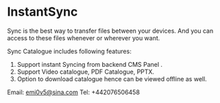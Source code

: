 # InstantSync
Sync is the best way to transfer files between your devices. And you can access to these files whenever or wherever you want.

Sync Catalogue includes following features:

1. Support instant Syncing from backend CMS Panel . 
2. Support Video catalogue, PDF Catalogue, PPTX.
3. Option to download catalogue hence can be viewed offline as well.

Email: emi0v5@sina.com
Tel: +442076506458
